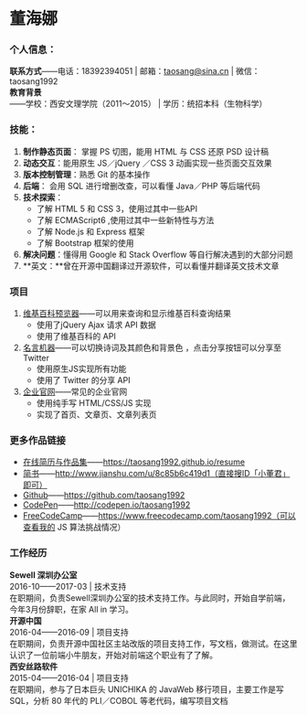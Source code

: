 # 董海娜
### 个人信息：

**联系方式**——电话：18392394051 | 邮箱：taosang@sina.cn | 微信：taosang1992 <br>
**教育背景**——学校：西安文理学院（2011～2015） | 学历：统招本科（生物科学）

### 技能：
1. **制作静态页面**： 掌握 PS 切图，能用 HTML 与 CSS 还原 PSD 设计稿
2. **动态交互**：能用原生 JS／jQuery ／CSS 3 动画实现一些页面交互效果
3. **版本控制管理**：熟悉 Git 的基本操作
4. **后端**： 会用 SQL 进行增删改查，可以看懂 Java／PHP 等后端代码
5. **技术探索**：
    - 了解 HTML 5 和 CSS 3，使用过其中一些API
    - 了解 ECMAScript6 ,使用过其中一些新特性与方法
    - 了解 Node.js 和 Express 框架
    - 了解 Bootstrap 框架的使用
6. **解决问题**：懂得用 Google 和 Stack Overflow 等自行解决遇到的大部分问题
7. **英文：**曾在开源中国翻译过开源软件，可以看懂并翻译英文技术文章   

### 项目
1. [维基百科预览器](https://codepen.io/taosang1992/full/Emyxjy)——可以用来查询和显示维基百科查询结果<br>
    - 使用了jQuery Ajax 请求 API 数据
    - 使用了维基百科的 API
2. [名言机器](https://codepen.io/taosang1992/full/qrQroX/)——可以切换诗词及其颜色和背景色
，点击分享按钮可以分享至 Twitter<br>
    - 使用原生JS实现所有功能
    - 使用了 Twitter 的分享 API
3. [企业官网](https://taosang1992.github.io/WebSite/imooc/)——常见的企业官网<br>
    - 使用纯手写 HTML/CSS/JS 实现
    - 实现了首页、文章页、文章列表页

### 更多作品链接
- [在线简历与作品集](https://taosang1992.github.io/resume)——https://taosang1992.github.io/resume
- [简书](http://www.jianshu.com/u/8c85b6c419d1)——http://www.jianshu.com/u/8c85b6c419d1（直接搜ID「小董君」即可）
- [Github](https://github.com/taosang1992)——https://github.com/taosang1992
- [CodePen](http://codepen.io/taosang1992/pens/public/)——http://codepen.io/taosang1992
- [FreeCodeCamp](https://www.freecodecamp.com/taosang1992)——https://www.freecodecamp.com/taosang1992（可以查看我的 JS 算法挑战情况）

### 工作经历
**Sewell 深圳办公室** <br>
2016-10——2017-03 | 技术支持 <br>
在职期间，负责Sewell深圳办公室的技术支持工作。与此同时，开始自学前端，今年3月份辞职，在家 All in 学习。<br>
**开源中国** <br>
2016-04——2016-09 | 项目支持 <br>
在职期间，负责开源中国社区主站改版的项目支持工作，写文档，做测试。在这里认识了一位前端小牛朋友，开始对前端这个职业有了了解。<br>
**西安丝路软件** <br>
2015-04——2016-04 | 项目支持 <br>
在职期间，参与了日本巨头 UNICHIKA 的 JavaWeb 移行项目，主要工作是写SQL，分析 80 年代的 PLI／COBOL 等老代码，编写项目文档
